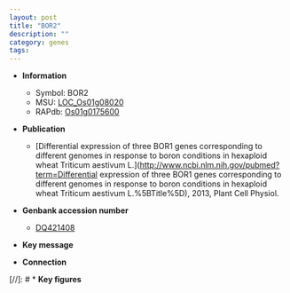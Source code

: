 ```yaml
---
layout: post
title: "BOR2"
description: ""
category: genes
tags: 
---
```


* **Information**  
    + Symbol: BOR2  
    + MSU: [LOC_Os01g08020](http://rice.uga.edu/cgi-bin/ORF_infopage.cgi?orf=LOC_Os01g08020)  
    + RAPdb: [Os01g0175600](http://rapdb.dna.affrc.go.jp/viewer/gbrowse_details/irgsp1?name=Os01g0175600)  

* **Publication**  
    + [Differential expression of three BOR1 genes corresponding to different genomes in response to boron conditions in hexaploid wheat Triticum aestivum L.](http://www.ncbi.nlm.nih.gov/pubmed?term=Differential expression of three BOR1 genes corresponding to different genomes in response to boron conditions in hexaploid wheat Triticum aestivum L.%5BTitle%5D), 2013, Plant Cell Physiol.

* **Genbank accession number**  
    + [DQ421408](http://www.ncbi.nlm.nih.gov/nuccore/DQ421408)

* **Key message**  

* **Connection**  

[//]: # * **Key figures**  


